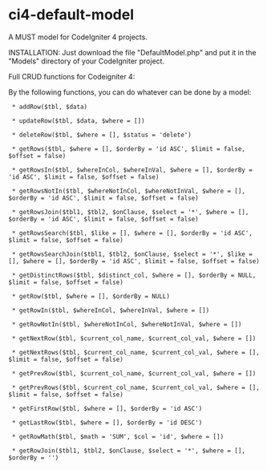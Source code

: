 # ci4-default-model
A MUST model for CodeIgniter 4 projects.

INSTALLATION:
  Just download the file "DefaultModel.php" and put it in the "Models" directory of your CodeIgniter project.

Full CRUD functions for Codeigniter 4:

By the following functions, you can do whatever can be done by a model:

     * addRow($tbl, $data)
     
     * updateRow($tbl, $data, $where = [])
     
     * deleteRow($tbl, $where = [], $status = 'delete')

     * getRows($tbl, $where = [], $orderBy = 'id ASC', $limit = false, $offset = false)

     * getRowsIn($tbl, $whereInCol, $whereInVal, $where = [], $orderBy = 'id ASC', $limit = false, $offset = false)

     * getRowsNotIn($tbl, $whereNotInCol, $whereNotInVal, $where = [], $orderBy = 'id ASC', $limit = false, $offset = false)

     * getRowsJoin($tbl1, $tbl2, $onClause, $select = '*', $where = [], $orderBy = 'id ASC', $limit = false, $offset = false)

     * getRowsSearch($tbl, $like = [], $where = [], $orderBy = 'id ASC', $limit = false, $offset = false)

     * getRowsSearchJoin($tbl1, $tbl2, $onClause, $select = '*', $like = [], $where = [], $orderBy = 'id ASC', $limit = false, $offset = false)

     * getDistinctRows($tbl, $distinct_col, $where = [], $orderBy = NULL, $limit = false, $offset = false)

     * getRow($tbl, $where = [], $orderBy = NULL)

     * getRowIn($tbl, $whereInCol, $whereInVal, $where = [])

     * getRowNotIn($tbl, $whereNotInCol, $whereNotInVal, $where = [])

     * getNextRow($tbl, $current_col_name, $current_col_val, $where = [])

     * getNextRows($tbl, $current_col_name, $current_col_val, $where = [], $limit = false, $offset = false)

     * getPrevRow($tbl, $current_col_name, $current_col_val, $where = [])

     * getPrevRows($tbl, $current_col_name, $current_col_val, $where = [], $limit = false, $offset = false)

     * getFirstRow($tbl, $where = [], $orderBy = 'id ASC')

     * getLastRow($tbl, $where = [], $orderBy = 'id DESC')

     * getRowMath($tbl, $math = 'SUM', $col = 'id', $where = [])

     * getRowJoin($tbl1, $tbl2, $onClause, $select = '*', $where = [], $orderBy = '')
     

